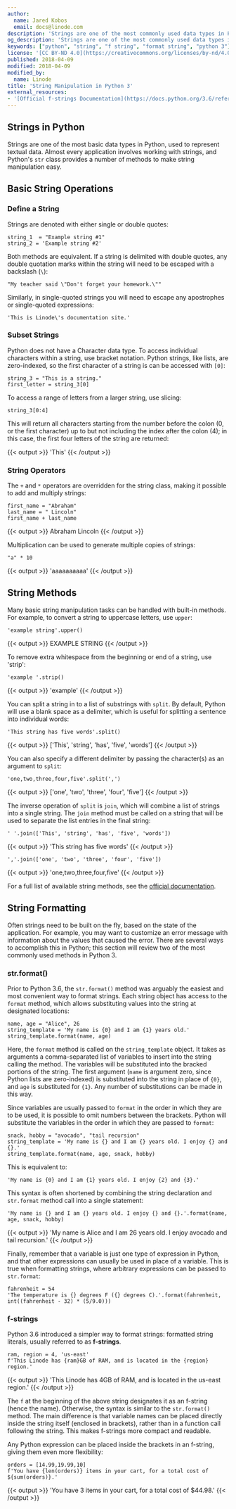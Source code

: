 ```yaml
---
author:
  name: Jared Kobos
  email: docs@linode.com
description: 'Strings are one of the most commonly used data types in Python. This guide will show how to create, manipulate, and format strings using Python 3.'
og_description: 'Strings are one of the most commonly used data types in Python. This guide will show how to create, manipulate, and format strings using Python 3.'
keywords: ["python", "string", "f string", "format string", "python 3"]
license: '[CC BY-ND 4.0](https://creativecommons.org/licenses/by-nd/4.0)'
published: 2018-04-09
modified: 2018-04-09
modified_by:
  name: Linode
title: 'String Manipulation in Python 3'
external_resources:
- '[Official f-strings Documentation](https://docs.python.org/3.6/reference/lexical_analysis.html#f-strings)'
---
```


## Strings in Python

Strings are one of the most basic data types in Python, used to represent textual data. Almost every application involves working with strings, and Python's `str` class provides a number of methods to make string manipulation easy.

## Basic String Operations

### Define a String

Strings are denoted with either single or double quotes:

    string_1  = "Example string #1"
    string_2 = 'Example string #2'

Both methods are equivalent. If a string is delimited with double quotes, any double quotation marks within the string will need to be escaped with a backslash (`\`):

    "My teacher said \"Don't forget your homework.\""

Similarly, in single-quoted strings you will need to escape any apostrophes or single-quoted expressions:

    'This is Linode\'s documentation site.'

### Subset Strings

Python does not have a Character data type. To access individual characters within a string, use bracket notation. Python strings, like lists, are zero-indexed, so the first character of a string is can be accessed with `[0]`:

    string_3 = "This is a string."
    first_letter = string_3[0]

To access a range of letters from a larger string, use slicing:

    string_3[0:4]

This will return all characters starting from the number before the colon (0, or the first character) up to but not including the index after the colon (4); in this case, the first four letters of the string are returned:

  {{< output >}}
'This'
{{< /output >}}

### String Operators

The `+` and `*` operators are overridden for the string class, making it possible to add and multiply strings:

    first_name = "Abraham"
    last_name = " Lincoln"
    first_name + last_name

  {{< output >}}
Abraham Lincoln
{{< /output >}}

Multiplication can be used to generate multiple copies of strings:

    "a" * 10

  {{< output >}}
'aaaaaaaaaa'
{{< /output >}}

## String Methods

Many basic string manipulation tasks can be handled with built-in methods. For example, to convert a string to uppercase letters, use `upper`:

    'example string'.upper()

  {{< output >}}
EXAMPLE STRING
{{< /output >}}

To remove extra whitespace from the beginning or end of a string, use 'strip':

    'example '.strip()

  {{< output >}}
'example'
{{< /output >}}

You can split a string in to a list of substrings with `split`. By default, Python will use a blank space as a delimiter, which is useful for splitting a sentence into individual words:

    'This string has five words'.split()

  {{< output >}}
['This', 'string', 'has', 'five', 'words']
{{< /output >}}

You can also specify a different delimiter by passing the character(s) as an argument to `split`:

    'one,two,three,four,five'.split(',')

{{< output >}}
['one', 'two', 'three', 'four', 'five']
{{< /output >}}

The inverse operation of `split` is `join`, which will combine a list of strings into a single string. The `join` method must be called on a string that will be used to separate the list entries in the final string:

    ' '.join(['This', 'string', 'has', 'five', 'words'])

{{< output >}}
'This string has five words'
{{< /output >}}

    ','.join(['one', 'two', 'three', 'four', 'five'])

{{< output >}}
'one,two,three,four,five'
{{< /output >}}

For a full list of available string methods, see the [official documentation](https://docs.python.org/3/library/stdtypes.html#string-methods).

## String Formatting

Often strings need to be built on the fly, based on the state of the application. For example, you may want to customize an error message with information about the values that caused the error. There are several ways to accomplish this in Python; this section will review two of the most commonly used methods in Python 3.

### str.format()

Prior to Python 3.6, the `str.format()` method was arguably the easiest and most convenient way to format strings. Each string object has access to the `format` method, which allows substituting values into the string at designated locations:

    name, age = "Alice", 26
    string_template = 'My name is {0} and I am {1} years old.'
    string_template.format(name, age)

Here, the `format` method is called on the `string_template` object. It takes as arguments a comma-separated list of variables to insert into the string calling the method. The variables will be substituted into the bracked portions of the string. The first argument (`name` is argument zero, since Python lists are zero-indexed) is substituted into the string in place of `{0}`, and `age` is substituted for `{1}`. Any number of substitutions can be made in this way.

Since variables are usually passed to `format` in the order in which they are to be used, it is possible to omit numbers between the brackets. Python will substitute the variables in the order in which they are passed to `format`:

    snack, hobby = "avocado", "tail recursion"
    string_template = 'My name is {} and I am {} years old. I enjoy {} and {}.'
    string_template.format(name, age, snack, hobby)

This is equivalent to:

    'My name is {0} and I am {1} years old. I enjoy {2} and {3}.'

This syntax is often shortened by combining the string declaration and `str.format` method call into a single statement:

    'My name is {} and I am {} years old. I enjoy {} and {}.'.format(name, age, snack, hobby)

  {{< output >}}
'My name is Alice and I am 26 years old. I enjoy avocado and tail recursion.'
{{< /output >}}

Finally, remember that a variable is just one type of expression in Python, and that other expressions can usually be used in place of a variable. This is true when formatting strings, where arbitrary expressions can be passed to `str.format`:

    fahrenheit = 54
    'The temperature is {} degrees F ({} degrees C).'.format(fahrenheit, int((fahrenheit - 32) * (5/9.0)))

### f-strings

Python 3.6 introduced a simpler way to format strings: formatted string literals, usually referred to as **f-strings**.

    ram, region = 4, 'us-east'
    f'This Linode has {ram}GB of RAM, and is located in the {region} region.'

  {{< output >}}
'This Linode has 4GB of RAM, and is located in the us-east region.'
{{< /output >}}

The `f` at the beginning of the above string designates it as an f-string (hence the name). Otherwise, the syntax is similar to the `str.format()` method. The main difference is that variable names can be placed directly inside the string itself (enclosed in brackets), rather than in a function call following the string. This makes f-strings more compact and readable.

Any Python expression can be placed inside the brackets in an f-string, giving them even more flexibility:

    orders = [14.99,19.99,10]
    f'You have {len(orders)} items in your cart, for a total cost of ${sum(orders)}.'

  {{< output >}}
'You have 3 items in your cart, for a total cost of $44.98.'
{{< /output >}}
